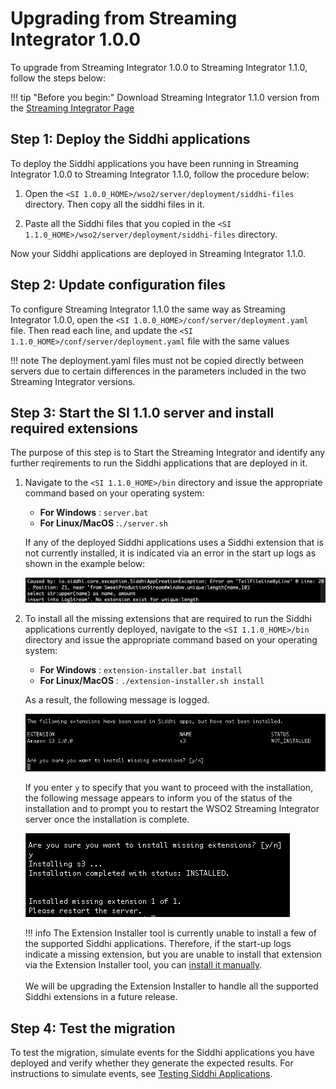 # Upgrading from Streaming Integrator 1.0.0

To upgrade from Streaming Integrator 1.0.0 to Streaming Integrator 1.1.0, follow the steps below:

!!! tip "Before you begin:"
    Download Streaming Integrator 1.1.0 version from the [Streaming Integrator Page](https://wso2.com/integration/streaming-integrator/)

## Step 1: Deploy the Siddhi applications

To deploy the Siddhi applications you have been running in Streaming Integrator 1.0.0 to Streaming Integrator 1.1.0, follow the procedure below:

1. Open the `<SI 1.0.0_HOME>/wso2/server/deployment/siddhi-files` directory. Then copy all the siddhi files in it.

2. Paste all the Siddhi files that you copied in the `<SI 1.1.0_HOME>/wso2/server/deployment/siddhi-files` directory.

Now your Siddhi applications are deployed in Streaming Integrator 1.1.0.

## Step 2: Update configuration files

To configure Streaming Integrator 1.1.0 the same way as Streaming Integrator 1.0.0, open the `<SI 1.0.0_HOME>/conf/server/deployment.yaml` file. Then read each line, and update the `<SI 1.1.0_HOME>/conf/server/deployment.yaml` file with the same values

!!! note
    The deployment.yaml files must not be copied directly between servers due to certain differences in the parameters included in the two Streaming Integrator versions.

## Step 3: Start the SI 1.1.0 server and install required extensions

The purpose of this step is to Start the Streaming Integrator and identify any further reqirements to run the Siddhi applications that are deployed in it.

1. Navigate to the `<SI 1.1.0_HOME>/bin` directory and issue the appropriate command based on your operating system:

    - **For Windows**     : `server.bat`
    - **For Linux/MacOS** :`./server.sh`
    
    If any of the deployed Siddhi applications uses a Siddhi extension that is not currently installed, it is indicated via an error in the start up logs as shown in the example below:
    
    ![Missing Extension Error](../images/upgrading-from-previous-version/missing-extension-error.png)
   
2. To install all the missing extensions that are required to run the Siddhi applications currently deployed, navigate to the `<SI 1.1.0_HOME>/bin` directory and issue the appropriate command based on your operating system:

    - **For Windows**     : `extension-installer.bat install`
    - **For Linux/MacOS** : `./extension-installer.sh install` 
    
    As a result, the following message is logged.
    
    ![Not-installed extensions in Siddhi applications](../images/downloading-and-installing-siddhi-extensions/not-installed-but-used-extensions.png)
    
    If you enter `y` to specify that you want to proceed with the installation, the following message appears to inform you of the status of the installation and to prompt you to restart the WSO2 Streaming Integrator server once the installation is complete.
    
    ![installed missing extension](../images/downloading-and-installing-siddhi-extensions/installed-missing-extension-message.png)
    
    !!! info
        The Extension Installer tool is currently unable to install a few of the supported Siddhi applications. Therefore, if the start-up logs indicate a missing extension, but you are unable to install that extension via the Extension Installer tool, you can [install it manually](../connectors/downloading-and-Installing-Siddhi-Extensions.md/#downloading-and-installing-siddhi-extensions-manually).<br/><br/>We will be upgrading the Extension Installer to handle all the supported Siddhi extensions in a future release.

## Step 4: Test the migration

To test the migration, simulate events for the Siddhi applications you have deployed and verify whether they generate the expected results. For instructions to simulate events, see [Testing Siddhi Applications](../develop/testing-a-Siddhi-Application.md). 

